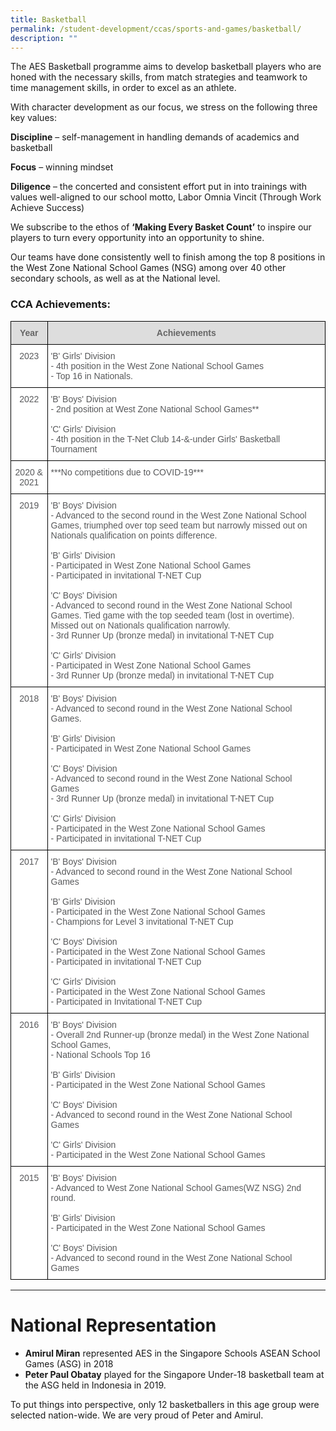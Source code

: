 ```yaml
---
title: Basketball
permalink: /student-development/ccas/sports-and-games/basketball/
description: ""
---
```

The AES Basketball programme aims to develop basketball players who are honed with the necessary skills, from match strategies and teamwork to time management skills, in order to excel as an athlete.&nbsp;

With character development as our focus, we stress on the following three key values:

**Discipline** – self-management in handling demands of academics and basketball&nbsp;

**Focus** – winning mindset

**Diligence** – the concerted and consistent effort put in into trainings with values well-aligned to our school motto, Labor Omnia Vincit (Through Work Achieve Success)

We subscribe to the ethos of **‘Making Every Basket Count’** to inspire our players to turn every opportunity into an opportunity to shine. 

Our teams have done consistently well to finish among the top 8 positions in the West Zone National School Games (NSG) among over 40 other secondary schools, as well as at the National level.

### CCA Achievements:
<style type="text/css">
.tg  {border-collapse:collapse;border-spacing:0;}
.tg td{border-color:black;border-style:solid;border-width:1px;font-family:Arial, sans-serif;font-size:14px;
  overflow:hidden;padding:10px 5px;word-break:normal;}
.tg th{border-color:black;border-style:solid;border-width:1px;font-family:Arial, sans-serif;font-size:14px;
  font-weight:normal;overflow:hidden;padding:10px 5px;word-break:normal;}
.tg .tg-mzni{background-color:#FFF;color:#58595B;text-align:left;vertical-align:top}
.tg .tg-feqv{background-color:#DDD;color:#666;font-weight:bold;text-align:center;vertical-align:top}
.tg .tg-a6j4{background-color:#FFF;color:#58595B;text-align:center;vertical-align:top}
</style>
<table class="tg">
<thead>
  <tr>
    <th class="tg-feqv"><span style="color:#666;background-color:#DDD">Year</span></th>
    <th class="tg-feqv"><span style="color:#666;background-color:#DDD">Achievements</span></th>
  </tr>
</thead>
<tbody>
    <tr>
    <td class="tg-a6j4">2023</td>
    <td class="tg-mzni">'B' Girls' Division
			<br>
			<span style="font-weight:normal;color:#58595B">- 4th position in the West Zone National School Games
				<br>- Top 16 in Nationals.</span>
			</td>
  </tr> 
	<tr>
    <td class="tg-a6j4">2022</td>
    <td class="tg-mzni">'B' Boys' Division
			<br>
			<span style="font-weight:normal;color:#58595B">- 2nd position at West Zone National School Games**</span>
			<br><br>'C' Girls' Division<br><span style="font-weight:normal;color:#58595B">- 4th position in the T-Net Club 14-&amp;-under Girls' Basketball Tournament</span></td>
  </tr>
	<tr>
    <td class="tg-a6j4">2020 &amp; 2021</td>
			<td class="tg-mzni">***No competitions due to COVID-19***</td>
  </tr>
	<tr>
    <td class="tg-a6j4">2019</td>
    <td class="tg-mzni">'B' Boys' Division<br><span style="font-weight:normal;color:#58595B">- Advanced to the second round in the West Zone National School Games, triumphed over top seed team but narrowly missed out on Nationals qualification on points difference.</span><br><br>'B' Girls' Division<br><span style="font-weight:normal;color:#58595B">- Participated in West Zone National School Games</span><br><span style="font-weight:normal;color:#58595B">- Participated in invitational T-NET Cup</span><br><br>'C' Boys' Division<br><span style="font-weight:normal;color:#58595B">- Advanced to second round in the West Zone National School Games. Tied game with the top seeded team (lost in overtime). Missed out on Nationals qualification narrowly.</span><br><span style="font-weight:normal;color:#58595B">- 3rd Runner Up (bronze medal) in invitational T-NET Cup</span><br><br>'C' Girls' Division<br><span style="font-weight:normal;color:#58595B">- Participated in West Zone National School Games</span><br><span style="font-weight:normal;color:#58595B">- 3rd Runner Up (bronze medal) in invitational T-NET Cup</span></td>
  </tr>
	<tr>
    <td class="tg-a6j4">2018</td>
    <td class="tg-mzni">'B' Boys' Division<br><span style="font-weight:normal;color:#58595B">- Advanced to second round in the West Zone National School Games.</span><br><br>'B' Girls' Division<br><span style="font-weight:normal;color:#58595B">- Participated in West Zone National School Games</span><br><br>'C' Boys' Division<br><span style="font-weight:normal;color:#58595B">- Advanced to second round in the West Zone National School Games</span><br><span style="font-weight:normal;color:#58595B">- 3rd Runner Up (bronze medal) in invitational T-NET Cup</span><br><br>'C' Girls' Division<br><span style="font-weight:normal;color:#58595B">- Participated in the West Zone National School Games</span><br><span style="font-weight:normal;color:#58595B">- Participated in invitational T-NET Cup</span></td>
  </tr>
	<tr>
    <td class="tg-a6j4">2017</td>
    <td class="tg-mzni">'B' Boys' Division<br><span style="font-weight:normal;color:#58595B">- Advanced to second round in the West Zone National School Games</span><br><br>'B' Girls' Division<br><span style="font-weight:normal;color:#58595B">- Participated in the West Zone National School Games</span><br><span style="font-weight:normal;color:#58595B">- Champions for Level 3 invitational T-NET Cup</span><br><br>'C' Boys' Division<br><span style="font-weight:normal;color:#58595B">- Participated in the West Zone National School Games</span><br><span style="font-weight:normal;color:#58595B">- Participated in invitational T-NET Cup</span><br><br>'C' Girls' Division<br><span style="font-weight:normal;color:#58595B">- Participated in the West Zone National School Games</span><br><span style="background-color:initial">- Participated in Invitational T-NET Cup</span></td>
  </tr>
	<tr>
    <td class="tg-a6j4">2016</td>
    <td class="tg-mzni">'B' Boys' Division<br><span style="font-weight:normal;color:#58595B">- Overall 2nd Runner-up (bronze medal) in the West Zone National School Games,</span><br><span style="font-weight:normal;color:#58595B">- National Schools Top 16</span><br><br>'B' Girls' Division<br><span style="font-weight:normal;color:#58595B">- Participated in the West Zone National School Games</span><br><br>'C' Boys' Division<br><span style="font-weight:normal;color:#58595B">- Advanced to second round in the West Zone National School Games</span><br><br>'C' Girls' Division<br><span style="font-weight:normal;color:#58595B">- Participated in the West Zone National School Games</span></td>
  </tr>
<tr>
    <td class="tg-a6j4">2015</td>
    <td class="tg-mzni">'B' Boys' Division<br><span style="font-weight:normal;color:#58595B">- Advanced to West Zone National School Games(WZ NSG) 2nd round.</span><br><br>'B' Girls' Division<br><span style="font-weight:normal;color:#58595B">- Participated in the West Zone National School Games</span><br><br>'C' Boys' Division<br><span style="font-weight:normal;color:#58595B">- Advanced to second round in the West Zone National School Games</span></td>
  </tr>
</tbody>
</table>

-------------------------------
# National Representation
* **Amirul Miran** represented AES in the Singapore Schools ASEAN School Games (ASG) in 2018
* **Peter Paul Obatay** played for the Singapore Under-18 basketball team at the ASG held in Indonesia in 2019. 

To put things into perspective, only 12 basketballers in this age group were selected nation-wide. We are very proud of Peter and Amirul.